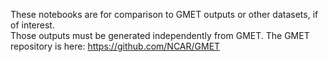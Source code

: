 These notebooks are for comparison to GMET outputs or other datasets, if of interest.  
Those outputs must be generated independently from GMET.
The GMET repository is here:  https://github.com/NCAR/GMET

